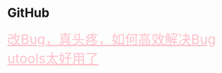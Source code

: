 <html>
<head>
    <meta charset="utf-8">
    <title>GitHub</title>
    <link rel="stylesheet" href="https://zhaobokai341.github.io/yangshi.css">
    <style>
        a{color:pink;font-size:30px;}
    </style>
</head>
<body>
<h1>GitHub</h1>
<a href="https://zhaobokai341.github.io/rijizhanlan/qita/qita1/改Bug，真头疼，如何高效解决Bug" target="_blank">改Bug，真头疼，如何高效解决Bug</a>
<br>
<a href="https://zhaobokai341.github.io/rijizhanlan/qita/qita1/utools太好用了" target="_blank">utools太好用了</a>
</body>
</html>
